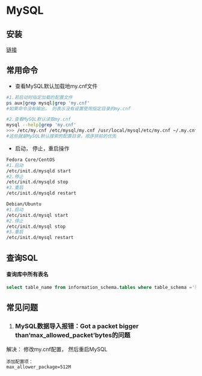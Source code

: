 # MySQL

## 安装

[链接](https://www.cnblogs.com/xingxia/p/mysql57.html)







## 常用命令

- 查看MySQL默认加载地my.cnf文件
```bash
#1.若启动时指定加载的配置文件
ps aux|grep mysql|grep 'my.cnf'
#如果命令没有输出， 则表示没有设置使用指定目录的my.cnf

#2.查看MySQL默认读取my.cnf
mysql --help|grep 'my.cnf'
>>> /etc/my.cnf /etc/mysql/my.cnf /usr/local/mysql/etc/my.cnf ~/.my.cnf
#这些就是MySQL默认搜索的配置目录，顺序排前的优先
```



- 启动， 停止，重启操作
```bash
Fedora Core/CentOS
#1.启动
/etc/init.d/mysqld start
#2.停止
/etc/init.d/mysqld stop
#3.重启
/etc/init.d/mysqld restart

Debian/Ubuntu
#1.启动
/etc/init.d/mysql start
#2.停止
/etc/init.d/mysql stop
#3.重启
/etc/init.d/mysql restart
```



## 查询SQL

#### 查询库中所有表名

```sql
select table_name from information_schema.tables where table_schema ='表名' and table_type='base table';
```










## 常见问题

1. ### MySQL数据导入报错：Got a packet bigger than‘max_allowed_packet’bytes的问题

解决： 修改my.cnf配置， 然后重启MySQL

```
添加配置项：
max_allower_package=512M
```